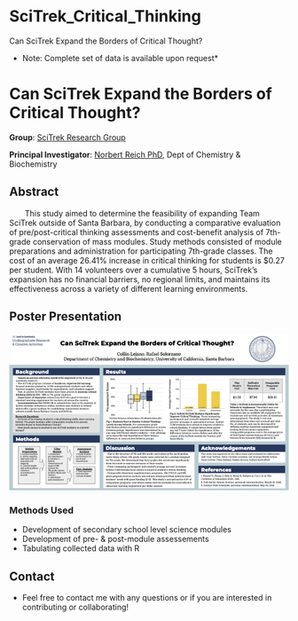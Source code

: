 # SciTrek_Critical_Thinking
Can SciTrek Expand the Borders of Critical Thought?


* Note: Complete set of data is available upon request*

# Can SciTrek Expand the Borders of Critical Thought?
 
  **Group**: [SciTrek Research Group](https://scitrek.chem.ucsb.edu/about)
  
  **Principal Investigator**: [Norbert Reich PhD](https://reich.chem.ucsb.edu/), Dept of Chemistry & Biochemistry 
   

## Abstract

&emsp;&emsp;This study aimed to determine the feasibility of expanding Team SciTrek outside of Santa Barbara, by conducting a comparative evaluation of pre/post-critical thinking assessments and cost-benefit analysis of 7th-grade conservation of mass modules.  Study methods consisted of module preparations and administration for participating 7th-grade classes.  The cost of an average 26.41% increase in critical thinking for students is $0.27 per student.  With 14 volunteers over a cumulative 5 hours, SciTrek’s expansion has no financial barriers, no regional limits, and maintains its effectiveness across a variety of different learning environments.


## Poster Presentation 
![Macrophages during Blastogenetic Cycle](https://github.com/rafael-solorzano/SciTrek_Critical_Thinking/blob/main/SciTrek%20URCA%20Poster%20.png)

### Methods Used
* Development of secondary school level science modules
* Development of pre- & post-module assessements
* Tabulating collected data with R


## Contact
* Feel free to contact me with any questions or if you are interested in contributing or collaborating!
